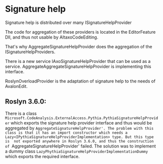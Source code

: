 ﻿# Signature help

Signature help is distributed over many ISignatureHelpProvider

The code for aggregation of these providers is located in the EditorFeature Dll,
 and thus not usable by AltaxoCodeEditing.

That's why AggregateSignatureHelpProvider does the aggregation of the ISignatureHelpProviders.

There is a new service IAxoSignatureHelpProvider that can be used as a service. 
AggregateAggregateSignatureHelpProvider is implementing this interface.

RoslynOverloadProvider is the adaptation of signature help to the needs of AvalonEdit.

## Roslyn 3.6.0:

There is a class `Microsoft.CodeAnalysis.ExternalAccess.Pythia.PythiaSignatureHelpProvider`
which exports the signature help provider interface and thus would be aggregated by
`AggregateSignatureHelpProvider'. The problem with this class is that it has an import constructor
which needs a  Lazy<IPythiaSignatureHelpProviderImplementation> type. But this type is 
not exported anywhere in Roslyn 3.6.0, and thus the construction of `AggregateSignatureHelpProvider'
failed. The solution was to implement a dummy class `LazyPhythiaSignatureHelpProviderImplementationDummy` which exports the required interface.
